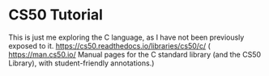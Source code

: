 # CS50 Tutorial

This is just me exploring the C language, as I have not been previously exposed to it.
https://cs50.readthedocs.io/libraries/cs50/c/   (   https://man.cs50.io/     Manual pages for the C standard library (and the CS50 Library), with student-friendly annotations.)
